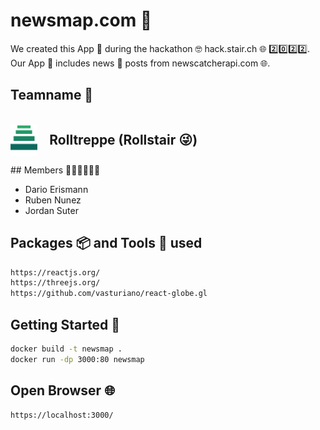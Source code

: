 # newsmap.com 📰
We created this App 📱 during the hackathon 🤓 hack.stair.ch 🌐 2️⃣0️⃣2️⃣2️⃣. Our App 📱 includes news 📰 posts from newscatcherapi.com 🌐. 

## Teamname 📍
<br>
<div style=" position: absolute;">
    <img style="display: inline; vertical-align:middle;" height=50 src="assets/rolltreppe.gif" alt="Alt text" title="Optional title"/>
    <h2 style="margin-left:15px; display: inline; vertical-align:middle;"> Rolltreppe (Rollstair 😜) </h2>
<div>

## Members 🏃🏼🏃🏼🏃🏼
- Dario Erismann
- Ruben Nunez
- Jordan Suter

## Packages 📦 and Tools 🔨 used

```bash
https://reactjs.org/
https://threejs.org/
https://github.com/vasturiano/react-globe.gl

```


## Getting Started 🐳

```bash
docker build -t newsmap .
docker run -dp 3000:80 newsmap
```


## Open Browser 🌐
```bash
https://localhost:3000/
```